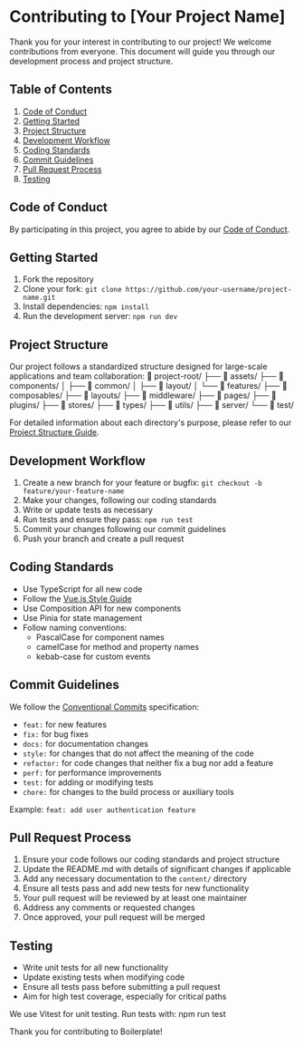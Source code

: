 # Contributing to [Your Project Name]

Thank you for your interest in contributing to our project! We welcome contributions from everyone. This document will guide you through our development process and project structure.

## Table of Contents

1. [Code of Conduct](#code-of-conduct)
2. [Getting Started](#getting-started)
3. [Project Structure](#project-structure)
4. [Development Workflow](#development-workflow)
5. [Coding Standards](#coding-standards)
6. [Commit Guidelines](#commit-guidelines)
7. [Pull Request Process](#pull-request-process)
8. [Testing](#testing)

## Code of Conduct

By participating in this project, you agree to abide by our [Code of Conduct](CODE_OF_CONDUCT.md).

## Getting Started

1. Fork the repository
2. Clone your fork: `git clone https://github.com/your-username/project-name.git`
3. Install dependencies: `npm install`
4. Run the development server: `npm run dev`

## Project Structure

Our project follows a standardized structure designed for large-scale applications and team collaboration:
📁 project-root/ ├── 📁 assets/ ├── 📁 components/ │ ├── 📁 common/ │ ├── 📁 layout/ │ └── 📁 features/ ├── 📁 composables/ ├── 📁 layouts/ ├── 📁 middleware/ ├── 📁 pages/ ├── 📁 plugins/ ├── 📁 stores/ ├── 📁 types/ ├── 📁 utils/ ├── 📁 server/ └── 📁 test/

For detailed information about each directory's purpose, please refer to our [Project Structure Guide](content/project-structure.md).

## Development Workflow

1. Create a new branch for your feature or bugfix: `git checkout -b feature/your-feature-name`
2. Make your changes, following our coding standards
3. Write or update tests as necessary
4. Run tests and ensure they pass: `npm run test`
5. Commit your changes following our commit guidelines
6. Push your branch and create a pull request

## Coding Standards

-  Use TypeScript for all new code
-  Follow the [Vue.js Style Guide](https://vuejs.org/style-guide/)
-  Use Composition API for new components
-  Use Pinia for state management
-  Follow naming conventions:
   -  PascalCase for component names
   -  camelCase for method and property names
   -  kebab-case for custom events

## Commit Guidelines

We follow the [Conventional Commits](https://www.conventionalcommits.org/) specification:

-  `feat:` for new features
-  `fix:` for bug fixes
-  `docs:` for documentation changes
-  `style:` for changes that do not affect the meaning of the code
-  `refactor:` for code changes that neither fix a bug nor add a feature
-  `perf:` for performance improvements
-  `test:` for adding or modifying tests
-  `chore:` for changes to the build process or auxiliary tools

Example: `feat: add user authentication feature`

## Pull Request Process

1. Ensure your code follows our coding standards and project structure
2. Update the README.md with details of significant changes if applicable
3. Add any necessary documentation to the `content/` directory
4. Ensure all tests pass and add new tests for new functionality
5. Your pull request will be reviewed by at least one maintainer
6. Address any comments or requested changes
7. Once approved, your pull request will be merged

## Testing

-  Write unit tests for all new functionality
-  Update existing tests when modifying code
-  Ensure all tests pass before submitting a pull request
-  Aim for high test coverage, especially for critical paths

We use Vitest for unit testing. Run tests with:
npm run test

Thank you for contributing to Boilerplate!
